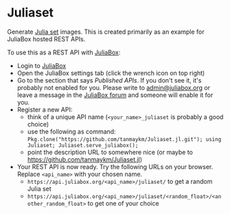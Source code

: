 # Juliaset

Generate [Julia set](https://en.wikipedia.org/wiki/Julia_set) images. This is created primarily as an example for JuliaBox hosted REST APIs.

To use this as a REST API with [JuliaBox](https://juliabox.org/):
- Login to [JuliaBox](https://juliabox.org/)
- Open the JuliaBox settings tab (click the wrench icon on top right)
- Go to the section that says *Published APIs*. If you don't see it, it's probably not enabled for you. Please write to admin@juliabox.org or leave a message in the [JuliaBox forum](https://groups.google.com/forum/#!forum/julia-box) and someone will enable it for you.
- Register a new API:
    - think of a unique API name (`<your_name>_juliaset` is probably a good choice)
    - use the following as command: `Pkg.clone("https://github.com/tanmaykm/Juliaset.jl.git"); using Juliaset; Juliaset.serve_juliabox();`
    - point the description URL to somewhere nice (or maybe to <https://github.com/tanmaykm/Juliaset.jl>)
- Your REST API is now ready. Try the following URLs on your browser. Replace `<api_name>` with your chosen name.
    - `https://api.juliabox.org/<api_name>/juliaset/` to get a random Julia set
    - `https://api.juliabox.org/<api_name>/juliaset/<random_float>/<another_random_float>` to get one of your choice
